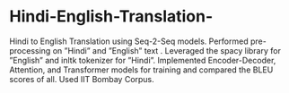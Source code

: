 # Hindi-English-Translation-
Hindi to English Translation using Seq-2-Seq models.
 Performed pre-processing on ”Hindi” and ”English” text .  Leveraged the spacy library for ”English” and inltk tokenizer for ”Hindi”.  Implemented Encoder-Decoder, Attention, and Transformer models for training and compared the BLEU scores
of all. Used IIT Bombay Corpus.
